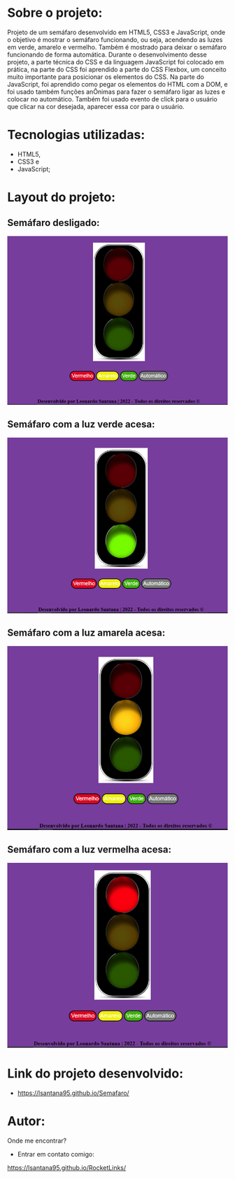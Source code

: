 # Sobre o projeto:

Projeto de um semáfaro desenvolvido em HTML5, CSS3 e JavaScript, onde o objetivo é mostrar o semáfaro funcionando, ou seja, acendendo as luzes em verde, amarelo e vermelho. Também é mostrado para deixar o semáfaro funcionando de forma automática. Durante o desenvolvimento desse projeto, a parte técnica do CSS e da linguagem JavaScript foi colocado em prática, na parte do CSS foi aprendido a parte do CSS Flexbox, um conceito muito importante para posicionar os elementos do CSS. Na parte do JavaScript, foi aprendido como pegar os elementos do HTML com a DOM, e foi usado também funções anÔnimas para fazer o semáfaro ligar as luzes e colocar no automático. Também foi usado evento de click para o usuário que clicar na cor desejada, aparecer essa cor para o usuário. 

# Tecnologias utilizadas:

- HTML5,
- CSS3 e 
- JavaScript;

# Layout do projeto:

## Semáfaro desligado:

<img src="./projeto_images/Semafaro_desligado.png">

## Semáfaro com a luz verde acesa:

<img src="./projeto_images/Semafaro_luz_verde.png">

## Semáfaro com a luz amarela acesa:

<img src="./projeto_images/Semafaro_luz_amarela.png">

## Semáfaro com a luz vermelha acesa:

<img src="./projeto_images/Semafarot_luz_vermelha.png">

# Link do projeto desenvolvido:

- https://lsantana95.github.io/Semafaro/

# Autor:

Onde me encontrar?

- Entrar em contato comigo:

https://lsantana95.github.io/RocketLinks/ 
